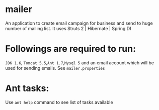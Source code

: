 # mailer
An application to create email campaign for business and send to huge number of mailing list. It uses Struts 2 | Hibernate | Spring DI
# Followings are required to run:
`JDK 1.6`, `Tomcat 5.5`,`Ant 1.7`,`Mysql 5` and an email account which will be used for sending emails. See `mailer.properties`
# Ant tasks:
Use `ant help` command to see list of tasks available
